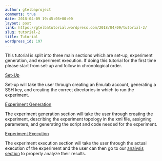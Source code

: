 ```yaml
---
author: gtelbaproject
comments: true
date: 2018-04-09 19:45:03+00:00
layout: post
link: https://gtelbatutorial.wordpress.com/2018/04/09/tutorial-2/
slug: tutorial-2
title: Tutorial
wordpress_id: 197
---
```


This tutorial is split into three main sections which are set-up, experiment generation, and experiment execution. If doing this tutorial for the first time please start from set-up and follow in chronological order.

[Set-Up](https://gtelbatutorial.wordpress.com/set-up/)

Set-up will take the user through creating an Emulab account, generating a SSH key, and creating the correct directories in which to run the experiment.

[Experiment Generation](https://gtelbatutorial.wordpress.com/experiment-generation/)

The experiment generation section will take the user through creating the experiment, describing the experiment topology in the xml file, assigning parameters, and generating the script and code needed for the experiment.

[Experiment Execution](https://gtelbatutorial.wordpress.com/Experiment-Execution/)

The experiment execution section will take the user through the actual execution of the experiment and the user can then go to our [analysis section](https://gtelbatutorial.wordpress.com/experiment-analysis/) to properly analyze their results.
